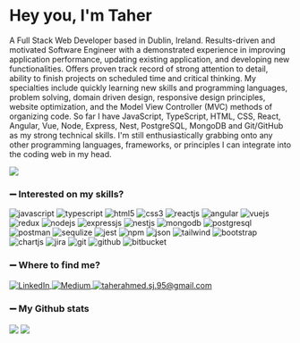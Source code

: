 <h1>Hey you, I'm Taher</h1>

A Full Stack Web Developer based in Dublin, Ireland. Results-driven and motivated Software Engineer with a demonstrated experience in improving application performance, updating existing application, and developing new functionalities. Offers proven track record of strong attention to detail, ability to finish projects on scheduled time and critical thinking. My specialties include quickly learning new skills and programming languages, problem solving, domain driven design, responsive design principles, website optimization, and the Model View Controller (MVC) methods of organizing code. So far I have JavaScript, TypeScript, HTML, CSS, React, Angular, Vue, Node, Express, Nest, PostgreSQL, MongoDB and Git/GitHub as my strong technical skills. I'm still enthusiastically grabbing onto any other programming languages, frameworks, or principles I can integrate into the coding web in my head.

![](https://komarev.com/ghpvc/?username=your-github-taherahmed14&style=flat-square&label=Profile+Views)

### :heavy_minus_sign: Interested on my skills?
<p>
<a><img src="https://img.shields.io/badge/JavaScript-323330?style=for-the-badge&logo=javascript&logoColor=F7DF1E" alt="javascript"/></a>
<a><img src="https://img.shields.io/badge/typescript-%23007ACC.svg?style=for-the-badge&logo=typescript&logoColor=white" alt="typescript"/></a>
<a><img src="https://img.shields.io/badge/HTML5-E34F26?style=for-the-badge&logo=html5&logoColor=white" alt="html5"/></a>
<a><img src="https://img.shields.io/badge/CSS3-1572B6?style=for-the-badge&logo=css3&logoColor=white" alt="css3"/> </a>
<a><img src="https://img.shields.io/badge/React-20232A?style=for-the-badge&logo=react&logoColor=61DAFB" alt="reactjs" /></a>
<a><img src="https://img.shields.io/badge/Angular-C21325?style=for-the-badge&logo=angular&logoColor=white" alt="angular" /></a>
<a><img src="https://img.shields.io/badge/vuejs-%2335495e.svg?style=for-the-badge&logo=vuedotjs&logoColor=%234FC08D" alt="vuejs" /></a>
<a><img src="https://img.shields.io/badge/Redux-593D88?style=for-the-badge&logo=redux&logoColor=white" alt="redux" /></a>
<a><img src="https://img.shields.io/badge/Node.js-339933?style=for-the-badge&logo=nodedotjs&logoColor=white" alt="nodejs" /></a>
<a><img src="https://img.shields.io/badge/Express.js-000000?style=for-the-badge&logo=express&logoColor=white" alt="expressjs"/></a>
<a><img src="https://img.shields.io/badge/nestjs-%23E0234E.svg?style=for-the-badge&logo=nestjs&logoColor=white" alt="nestjs"/></a>
<a><img src="https://img.shields.io/badge/MongoDB-4EA94B?style=for-the-badge&logo=mongodb&logoColor=white" alt="mongodb"/></a>
<a><img src="https://img.shields.io/badge/postgres-%23316192.svg?style=for-the-badge&logo=postgresql&logoColor=white" alt="postgresql"/></a>
<a><img src="https://img.shields.io/badge/Postman-FF6C37?style=for-the-badge&logo=Postman&logoColor=white" alt="postman"/></a>
<a><img src="https://img.shields.io/badge/Sequelize-52B0E7?style=for-the-badge&logo=Sequelize&logoColor=white" alt="sequlize"/></a>
<a><img src="https://img.shields.io/badge/Jest-C21325?style=for-the-badge&logo=jest&logoColor=white" alt="jest"/></a>
<a><img src="https://img.shields.io/badge/npm-CB3837?style=for-the-badge&logo=npm&logoColor=white" alt="npm"/></a>
<a><img src="https://img.shields.io/badge/JWT-black?style=for-the-badge&logo=JSON%20web%20tokens" alt="json"/></a>
<a><img src="https://img.shields.io/badge/Tailwind_CSS-38B2AC?style=for-the-badge&logo=tailwind-css&logoColor=white" alt="tailwind"/></a>
<a><img src="https://img.shields.io/badge/bootstrap-%23563D7C.svg?style=for-the-badge&logo=bootstrap&logoColor=white" alt="bootstrap"/></a>
<a><img src="https://img.shields.io/badge/Chart.js-FF6384?style=for-the-badge&logo=chartdotjs&logoColor=white" alt="chartjs"/></a>
<a><img src="https://img.shields.io/badge/jira-%230A0FFF.svg?style=for-the-badge&logo=jira&logoColor=white" alt="jira"/></a>
 <a><img src="https://img.shields.io/badge/git-%23F05033.svg?style=for-the-badge&logo=git&logoColor=white" alt="git"/></a>
 <a><img src="https://img.shields.io/badge/github-%23121011.svg?style=for-the-badge&logo=github&logoColor=white" alt="github"/></a>
 <a><img src="https://img.shields.io/badge/bitbucket-%230047B3.svg?style=for-the-badge&logo=bitbucket&logoColor=white" alt="bitbucket"/></a>

 


</p>

### :heavy_minus_sign: Where to find me?
<p> 
 <a href="https://www.linkedin.com/in/taher-ahmed-bb96b6123/" target="_blank">
  <img  align="center" alt="LinkedIn" src="https://img.shields.io/badge/linkedin-%230077B5.svg?&style=for-the-badge&logo=linkedin&logoColor=white" /> 
 </a> 
 <a href="https://medium.com/@taherahmed.sj.95" target="_blank">
  <img  align="center" alt="Medium" src="https://img.shields.io/badge/medium-%2312100E.svg?&style=for-the-badge&logo=medium&logoColor=white" />
 </a>
 <a title="taherahmed.sj.95@gmail.com" href="mailto:taherahmed.sj.95@gmail.com">
   <img align="center" src="https://img.shields.io/badge/Gmail-D14836?style=for-the-badge&logo=gmail&logoColor=white" alt="taherahmed.sj.95@gmail.com" /></a>
</p>

### :heavy_minus_sign: My Github stats
<p>
<img align="center" src="https://github-readme-stats.vercel.app/api/top-langs/?username=taherahmed14&layout=compact&bg_color=0,73FA79,73FDFF,7A81FF&theme=graywhite&langs_count=10&exclude_repo=kasweb">
<img align="center" src="https://github-readme-streak-stats.herokuapp.com/?user=taherahmed14&theme=dracula">
</p>

